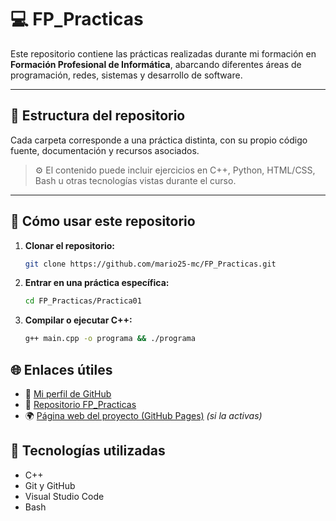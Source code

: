 # 💻 FP_Practicas

Este repositorio contiene las prácticas realizadas durante mi formación en **Formación Profesional de Informática**, abarcando diferentes áreas de programación, redes, sistemas y desarrollo de software.

---

## 📂 Estructura del repositorio

Cada carpeta corresponde a una práctica distinta, con su propio código fuente, documentación y recursos asociados.

> ⚙️ El contenido puede incluir ejercicios en C++, Python, HTML/CSS, Bash u otras tecnologías vistas durante el curso.

---

## 🚀 Cómo usar este repositorio

1. **Clonar el repositorio:**
   ```bash
   git clone https://github.com/mario25-mc/FP_Practicas.git

2. **Entrar en una práctica específica:**
   ```bash
   cd FP_Practicas/Practica01

3. **Compilar o ejecutar C++:**
   ```bash
   g++ main.cpp -o programa && ./programa

## 🌐 Enlaces útiles

- 🔗 [Mi perfil de GitHub](https://github.com/mario25-mc)
- 🧱 [Repositorio FP_Practicas](https://github.com/mario25-mc/FP_Practicas)
- 🌍 [Página web del proyecto (GitHub Pages)](https://mario25-mc.github.io/FP_Practicas/) *(si la activas)*

## 🧩 Tecnologías utilizadas

- C++ 
- Git y GitHub  
- Visual Studio Code  
- Bash
